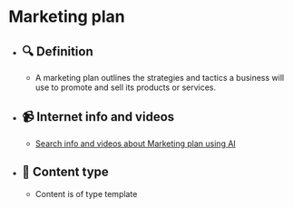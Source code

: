 # Marketing plan
- ## 🔍 Definition
  - A marketing plan outlines the strategies and tactics a business will use to promote and sell its products or services.
- ## 📹 Internet info and videos
  - [Search info and videos about Marketing plan using AI](https://www.perplexity.ai/search?q=videos+about+Marketing+plan:+A+marketing+plan+outlines+the+strategies+and+tactics+a+business+will+use+to+promote+and+sell+its+products+or+services.
)
- ## 📰 Content type 
  - Content is of type template
